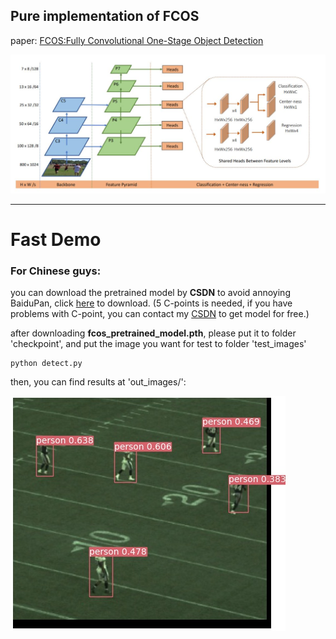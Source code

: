 ## Pure implementation of FCOS
paper: [FCOS:Fully Convolutional One-Stage Object Detection](https://openaccess.thecvf.com/content_ICCV_2019/papers/Tian_FCOS_Fully_Convolutional_One-Stage_Object_Detection_ICCV_2019_paper.pdf)

![imgs](https://github.com/leviome/fcos_pure/blob/main/assets/FCOS.jpg)

---
# Fast Demo
### For Chinese guys:
you can download the pretrained model by **CSDN** to avoid annoying BaiduPan, click [here](https://download.csdn.net/download/leviopku/13125465) to download.
(5 C-points is needed, if you have problems with C-point, you can contact my [CSDN](https://muzhan.blog.csdn.net) to get model for free.)

after downloading **fcos_pretrained_model.pth**, please put it to folder 'checkpoint', and put the image you want for test to folder 'test_images'
```text
python detect.py

```
then, you can find results at 'out_images/':

![imgs](https://github.com/leviome/fcos_pure/blob/main/out_images/t1.jpg)
